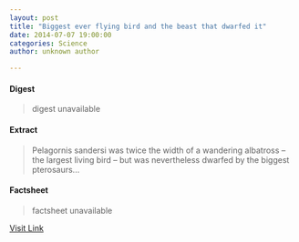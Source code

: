 ```yaml
---
layout: post
title: "Biggest ever flying bird and the beast that dwarfed it"
date: 2014-07-07 19:00:00
categories: Science
author: unknown author

---
```



#### Digest
>digest unavailable

#### Extract
>Pelagornis sandersi was twice the width of a wandering albatross &ndash; the largest living bird &ndash; but was nevertheless dwarfed by the biggest pterosaurs...

#### Factsheet
>factsheet unavailable

[Visit Link](http://feeds.newscientist.com/c/749/f/10897/s/3c42466c/sc/4/l/0L0Snewscientist0N0Carticle0Cdn258560Ebiggest0Eever0Eflying0Ebird0Eand0Ethe0Ebeast0Ethat0Edwarfed0Eit0Bhtml0Dcmpid0FRSS0QNSNS0Q20A120EGLOBAL0Qonline0Enews/story01.htm)


